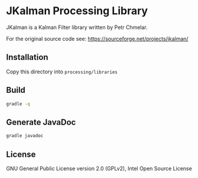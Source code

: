 # JKalman Processing Library

JKalman is a Kalman Filter library written by Petr Chmelar.

For the original source code see:
https://sourceforge.net/projects/jkalman/

## Installation

Copy this directory into `processing/libraries`

## Build

```bash
gradle -q
```

## Generate JavaDoc

```bash
gradle javadoc
```

## License

GNU General Public License version 2.0 (GPLv2), Intel Open Source License

